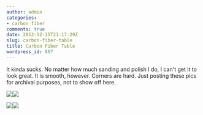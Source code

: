 ```yaml
---
author: admin
categories:
- carbon fiber
comments: true
date: 2012-12-15T21:17:29Z
slug: carbon-fiber-table
title: Carbon Fiber Table
wordpress_id: 807
---
```


It kinda sucks. No matter how much sanding and polish I do, I can't get it to look great. It is smooth, however. Corners are hard. Just posting these pics for archival purposes, not to show off here.

[![](/uploads/PC1500021-300x224.jpg)](/uploads/PC1500021.jpg)[![](/uploads/PC150005-300x224.jpg)](/uploads/PC150005.jpg)

[![](/uploads/PC150008-300x224.jpg)](/uploads/PC150008.jpg)[![](/uploads/PC150009-300x224.jpg)](/uploads/PC150009.jpg)
